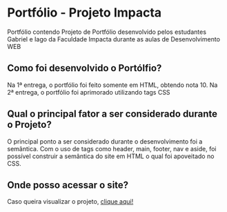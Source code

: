 <h1> Portfólio - Projeto Impacta </h1>
Portfólio contendo Projeto de Portfólio desenvolvido pelos estudantes Gabriel e Iago da Faculdade Impacta durante as aulas de Desenvolvimento WEB
<h2>Como foi desenvolvido o Portólfio?</h2>
Na 1ª entrega, o portfólio foi feito somente em HTML, obtendo nota 10. Na 2ª entrega, o portfólio foi aprimorado utilizando tags CSS
<h2>Qual o principal fator a ser considerado durante o Projeto?</h2>
O principal ponto a ser considerado durante o desenvolvimento foi a semântica. Com o uso de tags como header, main, footer, nav e aside, foi possível construir a semântica do site em HTML o qual foi apoveitado no CSS.
<h2>Onde posso acessar o site? </h2>
Caso queira visualizar o projeto, <a href="https://gabealbuquerque.github.io/portfolio" target="_blank" rel="external">clique aqui!</a>
